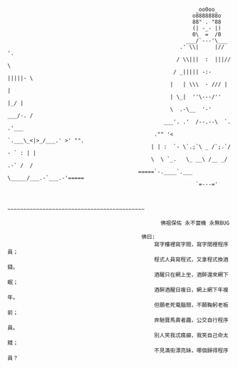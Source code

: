 

<!--### Hi there 👋
**fader2077/fader2077** is a ✨ _special_ ✨ repository because its `README.md` (this file) appears on your GitHub profile.

Here are some ideas to get you started:

- 🔭 I’m currently working on ...
- 🌱 I’m currently learning ...
- 👯 I’m looking to collaborate on ...
- 🤔 I’m looking for help with ...
- 💬 Ask me about ...
- 📫 How to reach me: ...
- 😄 Pronouns: ...
- ⚡ Fun fact: ...
-->



                                                               _oo0oo_
                                                              o8888888o
                                                              88" . "88
                                                              (| -_- |)
                                                              0\  =  /0
                                                            ___/`---'\___
                                                          .' \\|     |// '.
                                                         / \\|||  :  |||// \
                                                        / _||||| -:- |||||- \
                                                       |   | \\\  - /// |   |
                                                       | \_|  ''\---/''  |_/ |
                                                       \  .-\__  '-'  ___/-. /
                                                     ___'. .'  /--.--\  `. .'___
                                                  ."" '<  `.___\_<|>_/___.' >' "".
                                                 | | :  `- \`.;`\ _ /`;.`/ - ` : | |
                                                 \  \ `_.   \_ __\ /__ _/   .-` /  /
                                             =====`-.____`.___ \_____/___.-`___.-'=====
                                                               `=---='
                                        
                                        
                                             ~~~~~~~~~~~~~~~~~~~~~~~~~~~~~~~~~~~~~~~~~~~
                                        
                                                    佛祖保佑 永不當機 永無BUG
                                        
                                              佛曰:
                                                  寫字樓裡寫字間，寫字間裡程序員；
                                                  程式人員寫程式，又拿程式換酒錢。
                                                  酒醒只在網上坐，酒醉還來網下眠；
                                                  酒醉酒醒日複日，網上網下年複年。
                                                  但願老死電腦間，不願鞠躬老板前；
                                                  奔馳寶馬貴者趣，公交自行程序員。
                                                  別人笑我忒瘋癲，我笑自己命太賤；
                                                  不見滿街漂亮妹，哪個歸得程序員？
